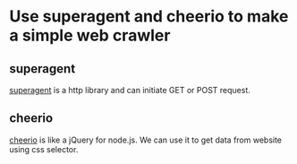# Use superagent and cheerio to make a simple web crawler

## superagent
[superagent](http://visionmedia.github.io/superagent/) is a http library and can initiate GET or POST request.

## cheerio
[cheerio](https://github.com/cheeriojs/cheerio) is like a jQuery for node.js. We can use it to get data from website using css selector.

